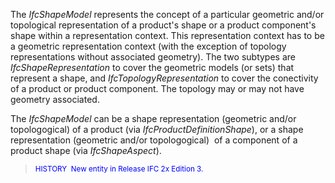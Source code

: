 ﻿The _IfcShapeModel_ represents the concept of a particular geometric and/or topological representation of a product's shape or a product component's shape within a representation context. This representation context has to be a geometric representation context (with the exception of topology representations without associated geometry). The two subtypes are _IfcShapeRepresentation_ to cover the geometric models (or sets) that represent a shape, and _IfcTopologyRepresentation_ to cover the conectivity of a product or product component. The topology may or may not have geometry associated.


The _IfcShapeModel_ can be a shape representation
(geometric and/or topologogical) of a product (via _IfcProductDefinitionShape_),
or a shape representation (geometric and/or topologogical) &nbsp;of
a component of a product shape (via _IfcShapeAspect_).  
> <font color="#0000ff"><small>HISTORY&nbsp;
New entity in
Release IFC 2x Edition 3.</small> </font>